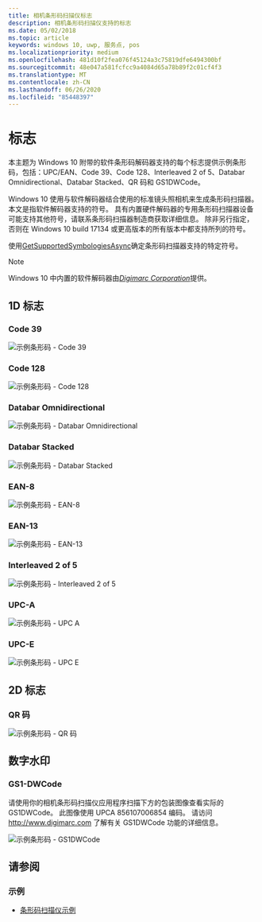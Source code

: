 ```yaml
---
title: 相机条形码扫描仪标志
description: 相机条形码扫描仪支持的标志
ms.date: 05/02/2018
ms.topic: article
keywords: windows 10, uwp, 服务点, pos
ms.localizationpriority: medium
ms.openlocfilehash: 481d10f2fea076f45124a3c75819dfe6494300bf
ms.sourcegitcommit: 48e047a581fcfcc9a4084d65a78b89f2c01cf4f3
ms.translationtype: MT
ms.contentlocale: zh-CN
ms.lasthandoff: 06/26/2020
ms.locfileid: "85448397"
---
```

# <a name="symbologies"></a>标志

本主题为 Windows 10 附带的软件条形码解码器支持的每个标志提供示例条形码，包括：UPC/EAN、Code 39、Code 128、Interleaved 2 of 5、Databar Omnidirectional、Databar Stacked、QR 码和 GS1DWCode。

Windows 10 使用与软件解码器结合使用的标准镜头照相机来生成条形码扫描器。 本文是指软件解码器支持的符号。 具有内置硬件解码器的专用条形码扫描器设备可能支持其他符号，请联系条形码扫描器制造商获取详细信息。 除非另行指定，否则在 Windows 10 build 17134 或更高版本的所有版本中都支持所列的符号。

使用[GetSupportedSymbologiesAsync](/uwp/api/windows.devices.pointofservice.barcodescanner.getsupportedsymbologiesasync)确定条形码扫描器支持的特定符号。

> [!NOTE]
> Windows 10 中内置的软件解码器由[*Digimarc Corporation*](https://www.digimarc.com/)提供。

## <a name="1d-symbologies"></a>1D 标志

### <a name="code-39"></a>Code 39
![示例条形码 - Code 39](images/pos/sample-barcode-code39.png)

### <a name="code-128"></a>Code 128
![示例条形码 - Code 128](images/pos/sample-barcode-code128.png)

### <a name="databar-omnidirectional"></a>Databar Omnidirectional
![示例条形码 - Databar Omnidirectional](images/pos/sample-barcode-databar-omnidirectional.png) 
### <a name="databar-stacked"></a>Databar Stacked
![示例条形码 - Databar Stacked](images/pos/sample-barcode-databar-stacked.png)

### <a name="ean-8"></a>EAN-8
![示例条形码 - EAN-8](images/pos/sample-barcode-ean8.png)

### <a name="ean-13"></a>EAN-13
![示例条形码 - EAN-13](images/pos/sample-barcode-ean13.png)

### <a name="interleaved-2-of-5"></a>Interleaved 2 of 5
![示例条形码 - Interleaved 2 of 5](images/pos/sample-barcode-interleaved-2-of-5.png)

### <a name="upc-a"></a>UPC-A
![示例条形码 - UPC A](images/pos/sample-barcode-upca.png)

### <a name="upc-e"></a>UPC-E
![示例条形码 - UPC E](images/pos/sample-barcode-upce.png)

## <a name="2d-symbologies"></a>2D 标志
### <a name="qr-code"></a>QR 码
![示例条形码 - QR 码](images/pos/sample-barcode-qrcode.png)

## <a name="digital-watermark"></a>数字水印
### <a name="gs1-dwcode"></a>GS1-DWCode

请使用你的相机条形码扫描仪应用程序扫描下方的包装图像查看实际的 GS1DWCode。  此图像使用 UPCA 856107006854 编码。  请访问 http://www.digimarc.com 了解有关 GS1DWCode 功能的详细信息。

![示例条形码 - GS1DWCode](images/pos/Rice-Box-V7.jpg)

## <a name="see-also"></a>请参阅

### <a name="samples"></a>示例

- [条形码扫描仪示例](https://github.com/microsoft/Windows-universal-samples/tree/master/Samples/BarcodeScanner)
